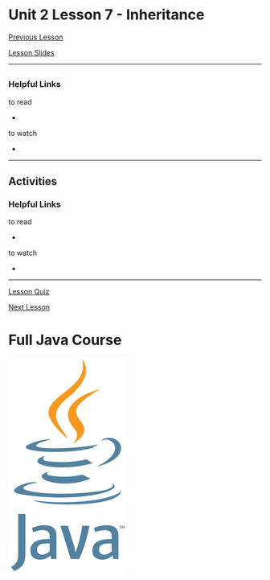# Unit 2 Lesson 7 - Inheritance

[Previous Lesson](https://github.com/Kevin-Lago/java-course-guide/tree/master/unit_2_understanding_java/lesson_6_composition#unit-2-lesson-6---composition)

[Lesson Slides](https://docs.google.com/presentation/d/1wVCv4z7fAbWBslZj3Ti8KITT5hIlWfhizsMPBJrtjZk/edit?usp=sharing)

---
##

### Helpful Links

to read

- []()

to watch

- []()

---
## Activities

### Helpful Links

to read

- []()

to watch

- []()

---

[Lesson Quiz]()

[Next Lesson](https://github.com/Kevin-Lago/java-course-guide/tree/master/unit_2_understanding_java/lesson_8_polymorphism#unit-2-lesson-8---polymorphism)

# Full Java Course

<a href="https://github.com/Kevin-Lago/java_full_course">
	<img src="../../java_logo.png" />
</a>

